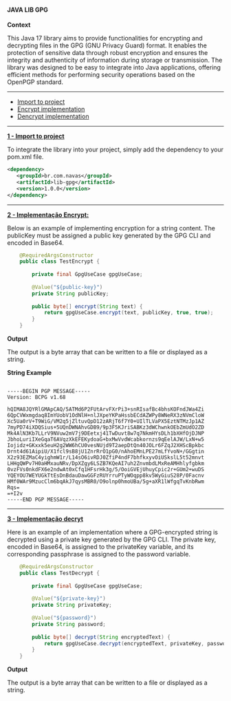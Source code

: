 #### JAVA LIB GPG

__Context__

This Java 17 library aims to provide functionalities for encrypting and decrypting files in the GPG (GNU Privacy Guard) format. It enables the protection of sensitive data through robust encryption and ensures the integrity and authenticity of information during storage or transmission. The library was designed to be easy to integrate into Java applications, offering efficient methods for performing security operations based on the OpenPGP standard.



---
* [Import to project](#add)
* [Encrypt implementation](#encrypt)
* [Dencrypt implementation](#decrypt)

---
[__1 - Import to project__](#add)

To integrate the library into your project, simply add the dependency to your pom.xml file.
 ```xml
<dependency>
    <groupId>br.com.navas</groupId>
    <artifactId>lib-gpg</artifactId>
    <version>1.0.0</version>
</dependency>
 ```
---
[__2 - Implementação Encrypt:__](#encrypt)

Below is an example of implementing encryption for a string content. The publicKey must be assigned a public key generated by the GPG CLI and encoded in Base64.

```java
    @RequiredArgsConstructor
    public class TestEncrypt {
    
        private final GpgUseCase gpgUseCase;
        
        @Value("${public-key}")
        private String publicKey;
    
        public byte[] encrypt(String text) {
            return gpgUseCase.encrypt(text, publicKey, true, true);
        }
    }
```

__Output__

The output is a byte array that can be written to a file or displayed as a string.

__String Example__

```text

-----BEGIN PGP MESSAGE-----
Version: BCPG v1.68

hQIMA8JQYRlGMApCAQ/5ATMd6P2FUtArvFXrPi3+snRIsafBc4bhsKOFndJWa4Zi
6QpCVWxmgdaq8ImYUobV1OdNlH+nlJXpeYKPaHssbECdAZWPy8WNeRX3zNVmCloW
Xc5Ua0rV+T9WiG/VM2q5jZltuvQpD12zARjT6f7Y0+UIlTLVaPX5EztNTMzJp1AZ
7myPD74iXDQSius+5UQnDWNAhvGDB9/9p3F5KJriSABKz3dWChwnkOEbZmUdO2ZD
Mk4AlN3Kb7LLrV9NVuw2mV7j9DEetxj41TwDuvt8w7q7NkmHYsDLh1bXHfOjDJNP
JbhoLuriIXeGqaT6AVqzXkEFEKydoaG+bxMwVvdWcabkornzs9qEelAJW/LxN+w5
Iojidz+GKxxk5euH2g2WW6hCU0vesNUjd9T2aepDtQn40JOLr6FZqJ2XHScBpkbc
Drnt4d61AipiU/X1fcl9sB8jU1ZnrRrO1pG0/nAhoEMnLPE27mLfYvoN+/GGgtin
X2z93EZMaC4yighmW1r/L14sO6ivRDJ0ZfiP4ndF7bhfkxyvOiUSkslL5t52mnvt
LHHgQWPv7H0aHMxauNRv/DpXZgy6LSZB7KQeAI7uh2ZnvmbdLMxReAMHhlyfgbkm
0vzFVs0nkdFX6e2ndwAt0xCfq1HFsrHk3g/5/OoiGVEjUhuyCpic2r+GUm2+wuDS
YQEYOU7WEYUGkTtEsDnBdauDawGGFzRUYrruPTyWOqpp8kv5WyGiuS28P/0Facnv
HMf0WAr9MzucClm6bqAkJ7qysMBR0/O9olnp0hmoUBa/5g+aXR1lWfgqTvKnbRwm
Rqs=
=+I2v
-----END PGP MESSAGE-----
```
---
[__3 - Implementação decryt__](#decrypt)

Here is an example of an implementation where a GPG-encrypted string is decrypted using a private key generated by the GPG CLI. The private key, encoded in Base64, is assigned to the privateKey variable, and its corresponding passphrase is assigned to the password variable.
```java
    @RequiredArgsConstructor
    public class TestDecrypt {
    
        private final GpgUseCase gpgUseCase;
        
        @Value("${private-key}")
        private String privateKey;
    
        @Value("${password}")
        private String password;
    
        public byte[] decrypt(String encryptedText) {
            return gpgUseCase.decrypt(encryptedText, privateKey, password);
        }
    }
```

__Output__

The output is a byte array that can be written to a file or displayed as a string.
